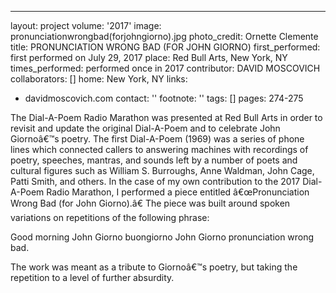 ---
layout: project
volume: '2017'
image: pronunciationwrongbad(forjohngiorno).jpg
photo_credit: Ornette Clemente
title: PRONUNCIATION WRONG BAD (FOR JOHN GIORNO)
first_performed: first performed on July 29, 2017
place: Red Bull Arts, New York, NY
times_performed: performed once in 2017
contributor: DAVID MOSCOVICH
collaborators: []
home: New York, NY
links:
- davidmoscovich.com
contact: ''
footnote: ''
tags: []
pages: 274-275



The Dial-A-Poem Radio Marathon was presented at Red Bull Arts in order to revisit and update the original Dial-A-Poem and to celebrate John Giornoâ€™s poetry. The first Dial-A-Poem (1969) was a series of phone lines which connected callers to answering machines with recordings of poetry, speeches, mantras, and sounds left by a number of poets and cultural figures such as William S. Burroughs, Anne Waldman, John Cage, Patti Smith, and others. In the case of my own contribution to the 2017 Dial-A-Poem Radio Marathon, I performed a piece entitled â€œPronunciation Wrong Bad (for John Giorno).â€ The piece was built around spoken variations on repetitions of the following phrase:

Good morning John Giorno buongiorno John Giorno pronunciation wrong bad.

The work was meant as a tribute to Giornoâ€™s poetry, but taking the repetition to a level of further absurdity.
